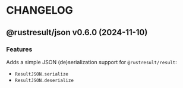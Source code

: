 # CHANGELOG
## @rustresult/json v0.6.0 (2024-11-10)
### Features

Adds a simple JSON (de)serialization support for `@rustresult/result`:
- `ResultJSON.serialize`
- `ResultJSON.deserialize`
